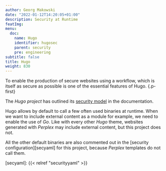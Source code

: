 ```yaml
---
author: Georg Makowski
date: "2022-01-12T14:20:05+01:00"
description: Security at Runtime
featImg: 
menu:
  doc:
    name: Hugo
    identifier: hugosec
    parent: security
    pre: engineering
subtitle: false
title: Hugo
weight: 830
---
```


To enable the production of secure websites using a workflow, which is itself as secure as possible is one of the essential features of Hugo.
{.p-first} <!--more-->

The _Hugo project_ has outlined its [security model][hugo] in the documentation.

Hugo allows by default to call a few often used binaries at runtime. When we want to include external content as a module for example, we need to enable the use of _Go_. Like with every other _Hugo_ theme, websites generated with _Perplex_ may include external content, but this project does not.

All the other default binaries are also commented out in the [security configuration][secyaml] for this project, because _Perplex_ templates do not call them.

[hugo]: https://gohugo.io/about/security-model "Hugo’s Security Model"
[secyaml]: {{< relref "securityyaml" >}}
